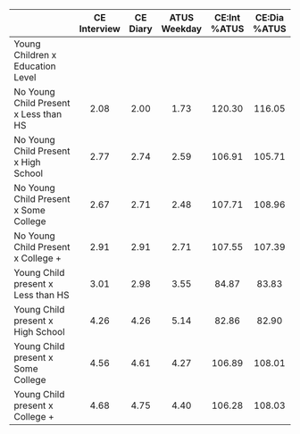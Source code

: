 
|                      | CE<br>Interview |  CE<br>Diary | ATUS<br>Weekday | CE:Int<br>%ATUS | CE:Dia<br>%ATUS |
| -------------------- | :----------: | :----------: | :----------: | :----------: | :----------: |
| Young Children x Education Level |              |              |              |              |              |
| No Young Child Present x Less than HS |         2.08 |         2.00 |         1.73 |       120.30 |       116.05 |
| No Young Child Present x High School |         2.77 |         2.74 |         2.59 |       106.91 |       105.71 |
| No Young Child Present x Some College |         2.67 |         2.71 |         2.48 |       107.71 |       108.96 |
| No Young Child Present x College + |         2.91 |         2.91 |         2.71 |       107.55 |       107.39 |
| Young Child present x Less than HS |         3.01 |         2.98 |         3.55 |        84.87 |        83.83 |
| Young Child present x High School |         4.26 |         4.26 |         5.14 |        82.86 |        82.90 |
| Young Child present x Some College |         4.56 |         4.61 |         4.27 |       106.89 |       108.01 |
| Young Child present x College + |         4.68 |         4.75 |         4.40 |       106.28 |       108.03 |

